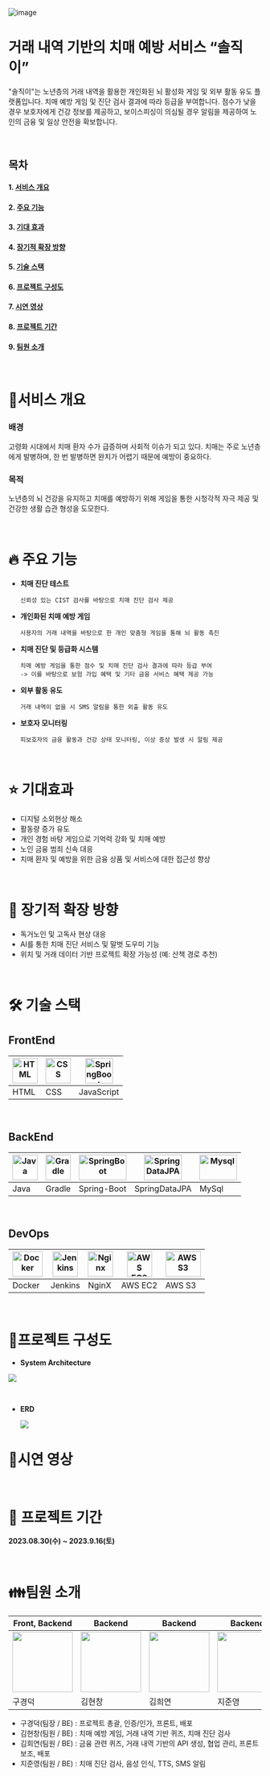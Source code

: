 ![image](https://github.com/SSAFYxShinhan/SolJiGi/assets/111184269/1dc341b6-f6b5-485d-a512-81099a0225a1)


<h1>거래 내역 기반의 치매 예방 서비스 “솔직이” </h1>

"솔직이"는 노년층의 거래 내역을 활용한 개인화된 뇌 활성화 게임 및 외부 활동 유도 플랫폼입니다. 치매 예방 게임 및 진단 검사 결과에 따라 등급을 부여합니다. 점수가 낮을 경우 보호자에게 건강 정보를 제공하고, 보이스피싱이 의심될 경우 알림을 제공하여 노인의 금융 및 일상 안전을 확보합니다.

<br>

<div align="left">

## 목차

#### 1. [**서비스 개요**](#서비스-개요)

#### 2. [**주요 기능**](#주요-기능)

#### 3. [**기대 효과**](#기대-효과)

#### 4. [**장기적 확장 방향**](#장기적-확장-방향)

#### 5. [**기술 스택**](#기술-스택)

#### 6. [**프로젝트 구성도**](#프로젝트-구성도)

#### 7. [**시연 영상**](#시연-영상)

#### 8. [**프로젝트 기간**](#프로젝트-기간)

#### 9. [**팀원 소개**](#팀원-소개)

<br />

# 🚀서비스 개요
### 배경
고령화 시대에서 치매 환자 수가 급증하며 사회적 이슈가 되고 있다. 치매는 주로 노년층에게 발병하며, 한 번 발병하면 완치가 어렵기 때문에 예방이 중요하다.

### 목적
노년층의 뇌 건강을 유지하고 치매를 예방하기 위해 게임을 통한 시청각적 자극 제공 및 건강한 생활 습관 형성을 도모한다.

<br>

# 🔥 주요 기능

- **치매 진단 테스트**
    
    ```
    신뢰성 있는 CIST 검사를 바탕으로 치매 진단 검사 제공
    ```
    
- **개인화된 치매 예방 게임**
    
    ```
    사용자의 거래 내역을 바탕으로 한 개인 맞춤형 게임을 통해 뇌 활동 촉진
    ```
- **치매 진단 및 등급화 시스템**
    ```
    치매 예방 게임을 통한 점수 및 치매 진단 검사 결과에 따라 등급 부여
    -> 이를 바탕으로 보험 가입 혜택 및 기타 금융 서비스 혜택 제공 가능
    ```
    
- **외부 활동 유도**
    
    ```
    거래 내역이 없을 시 SMS 알림을 통한 외출 활동 유도
    ```
    
- **보호자 모니터링**
    
    ```
    피보호자의 금융 활동과 건강 상태 모니터링, 이상 증상 발생 시 알림 제공
    ```
<br>

# ⭐ 기대효과
- 디지털 소외현상 해소
- 활동량 증가 유도
- 개인 경험 바탕 게임으로 기억력 강화 및 치매 예방
- 노인 금융 범죄 신속 대응
- 치매 환자 및 예방을 위한 금융 상품 및 서비스에 대한 접근성 향상
<br>
  
# 🌱 장기적 확장 방향
- 독거노인 및 고독사 현상 대응
- AI를 통한 치매 진단 서비스 및 말벗 도우미 기능
- 위치 및 거래 데이터 기반 프로젝트 확장 가능성 (예: 산책 경로 추천)
  
<br>

# 🛠 기술 스택

## FrontEnd

| <div align="center"><img src="https://github.com/LikeLion-team10/Mat-ZIP/assets/80519614/02fb9e8f-73bb-4769-b807-2140f596d451" alt="HTML" width="50px" height="50px" /></div> | <div align="center"><img src="https://github.com/LikeLion-team10/Mat-ZIP/assets/80519614/e4722371-ba76-45e3-a601-a8196f393340" alt="CSS" width="50px" height="50px" /></div> | <div align="center"><img src="https://github.com/LikeLion-team10/Mat-ZIP/assets/80519614/1ae074bb-5592-44f6-88ed-9e64e3d089cc" alt="SpringBoot" width="55px" height="50px" /> </div> |
| --- | --- | --- |
| HTML | CSS | JavaScript |

<br />

## BackEnd

| <div align="center"><img src="https://github.com/LikeLion-team10/Mat-ZIP/assets/80519614/5303242a-3a7b-4768-a99a-8acb567e4a5d" alt="Java" width="50px" height="50px" /> </div> | <div align="center"><img src="https://github.com/LikeLion-team10/Mat-ZIP/assets/80519614/49a23b0f-24f9-4ee2-97e9-d462196dd7e5" alt="Gradle" width="50px" height="50px" /></div> | <div align="center"><img src="https://github.com/LikeLion-team10/Mat-ZIP/assets/80519614/14496670-235c-425c-805c-280432028d13" alt="SpringBoot" width="95px" height="50px" /> </div> | <div align="center"><img src="https://github.com/LikeLion-team10/Mat-ZIP/assets/80519614/bc1016ca-9a4d-4aa5-8ae0-428e086587d6" alt="SpringDataJPA" width="75px" height="50px" /></div> | <div align="center"><img src="https://github.com/LikeLion-team10/Mat-ZIP/assets/80519614/98c18597-08bf-4d6e-8200-f6e744a69c5c" alt="Mysql" width="75px" height="50px" /> </div> |
| --- | --- | --- | --- | --- |
| Java | Gradle | Spring-Boot | SpringDataJPA | MySql |

<br />

## DevOps

| <div align="center"><img src="https://github.com/LikeLion-team10/Mat-ZIP/assets/80519614/a0522a63-1ec7-4c14-9011-5df11053c31c" alt="Docker" width="60px" height="50px" /> </div> | <div align="center"><img src="https://github.com/LikeLion-team10/Mat-ZIP/assets/80519614/7953b467-86aa-4ae7-bc52-eff5f3d1e05b" alt="Jenkins" width="50px" height="50px" /></div> | <div align="center"><img src="https://github.com/LikeLion-team10/Mat-ZIP/assets/80519614/0abc1fc8-ab52-4172-9507-2dcd125b3ffe" alt="Nginx" width="50px" height="50px" /></div> | <div align="center"><img src="https://github.com/LikeLion-team10/Mat-ZIP/assets/80519614/4952a8e3-a6dc-40ef-964a-352c8cf6065c" alt="AWS EC2" width="50px" height="50px" /></div> | <div align="center"><img src="https://github.com/LikeLion-team10/Mat-ZIP/assets/80519614/5771b88a-ef65-44d4-843d-1d757a92cc63" alt="AWS S3" width="70px" height="50px" /></div> |
| --- | --- | --- | --- | --- |
| Docker | Jenkins | NginX | AWS EC2 | AWS S3 |

<br />

<div id="3"></div>


# 📂프로젝트 구성도
- **System Architecture**
  
![](https://velog.velcdn.com/images/heeyeon3050/post/684654a9-0b3a-4bf4-b0bb-3ee8dfd15c7f/image.png)

<br>

- **ERD**
  
  ![](https://velog.velcdn.com/images/heeyeon3050/post/d5c19c4f-023a-4d7d-98c5-c9ebf8f1d265/image.png)


# 🎥시연 영상

<br />

# 📅 프로젝트 기간

**2023.08.30(수) ~ 2023.9.16(토)**

<br />

# 👪팀원 소개

| Front, Backend | Backend | Backend | Backend |
| --- | --- | --- | --- |
| <img src="https://github.com/rnrudejr9.png" width="120" height="120" /> | <img src="https://github.com/h-spear.png" width="120" height="120" /> | <img src="https://github.com/heeyeon3050.png" width="120" height="120" /> | <img src="https://github.com/JunJI97.png" width="120" height="120" /> |
| 구경덕 | 김현창 | 김희연 | 지준영 |
- 구경덕(팀장 / BE) : 프로젝트 총괄, 인증/인가, 프론트, 배포
- 김현창(팀원 / BE) : 치매 예방 게임, 거래 내역 기반 퀴즈, 치매 진단 검사
- 김희연(팀원 / BE) : 금융 관련 퀴즈, 거래 내역 기반의 API 생성, 협업 관리, 프론트 보조, 배포
- 지준영(팀원 / BE) : 치매 진단 검사, 음성 인식, TTS, SMS 알림
